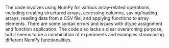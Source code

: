 The code involves using NumPy for various array-related operations, including creating structured arrays, accessing columns, saving/loading arrays, reading data from a CSV file, and applying functions to array elements. There are some syntax errors and issues with dtype assignment and function application. The code also lacks a clear overarching purpose, but it seems to be a combination of experiments and examples showcasing different NumPy functionalities.